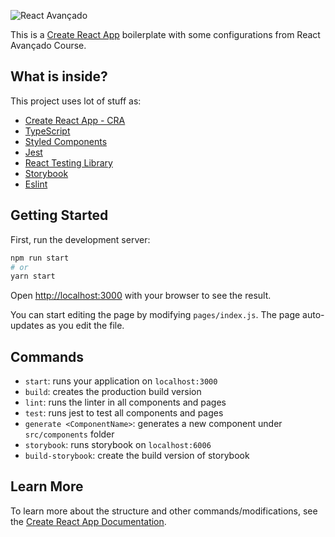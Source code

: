 ![React Avançado](https://raw.githubusercontent.com/React-Avancado/boilerplate/master/public/img/logo-gh.svg)

This is a [Create React App](https://create-react-app.dev/) boilerplate with some configurations from React Avançado Course.

## What is inside?

This project uses lot of stuff as:

- [Create React App - CRA](https://create-react-app.dev/)
- [TypeScript](https://www.typescriptlang.org/)
- [Styled Components](https://styled-components.com/)
- [Jest](https://jestjs.io/)
- [React Testing Library](https://testing-library.com/docs/react-testing-library/intro)
- [Storybook](https://storybook.js.org/)
- [Eslint](https://eslint.org/)

## Getting Started

First, run the development server:

```bash
npm run start
# or
yarn start
```

Open [http://localhost:3000](http://localhost:3000) with your browser to see the result.

You can start editing the page by modifying `pages/index.js`. The page auto-updates as you edit the file.

## Commands

- `start`: runs your application on `localhost:3000`
- `build`: creates the production build version
- `lint`: runs the linter in all components and pages
- `test`: runs jest to test all components and pages
- `generate <ComponentName>`: generates a new component under `src/components` folder
- `storybook`: runs storybook on `localhost:6006`
- `build-storybook`: create the build version of storybook

## Learn More

To learn more about the structure and other commands/modifications, see the [Create React App Documentation](https://create-react-app.dev/).
